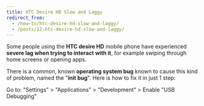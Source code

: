 ```yaml
---
title: HTC Desire HD Slow and Laggy
redirect_from:
  - /how-to/htc-desire-hd-slow-and-laggy/
  - /posts/12-htc-desire-hd-slow-and-laggy/
---
```


<p>Some people using the <strong>HTC desire HD</strong> mobile phone have experienced <strong>severe lag when trying to interact with it</strong>, for example swiping through home screens or opening apps.</p>

<p>There is a common, known <strong>operating system bug</strong> known to cause this kind of problem, named the &quot;<strong>init bug</strong>&quot;. Here is how to fix it in just 1 step:</p>

<p>Go to: &quot;Settings&quot; &gt; &quot;Applications&quot; &gt; &quot;Development&quot; &gt; Enable &quot;USB Debugging&quot;</p>
